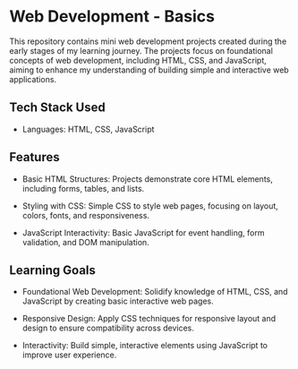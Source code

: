 # Web Development -  Basics

This repository contains mini web development projects created during the early stages of my learning journey. The projects focus on foundational concepts of web development, including HTML, CSS, and JavaScript, aiming to enhance my understanding of building simple and interactive web applications.

## Tech Stack Used
- Languages: HTML, CSS, JavaScript
  
## Features
- Basic HTML Structures: Projects demonstrate core HTML elements, including forms, tables, and lists.

- Styling with CSS: Simple CSS to style web pages, focusing on layout, colors, fonts, and responsiveness.

- JavaScript Interactivity: Basic JavaScript for event handling, form validation, and DOM manipulation.

## Learning Goals
- Foundational Web Development: Solidify knowledge of HTML, CSS, and JavaScript by creating basic interactive web pages.

- Responsive Design: Apply CSS techniques for responsive layout and design to ensure compatibility across devices.

- Interactivity: Build simple, interactive elements using JavaScript to improve user experience.

